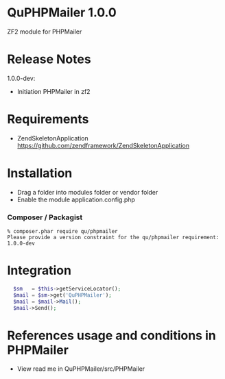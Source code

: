 QuPHPMailer 1.0.0
========================
ZF2 module for PHPMailer

Release Notes
========================

1.0.0-dev:

- Initiation PHPMailer in zf2

Requirements
========================
- ZendSkeletonApplication https://github.com/zendframework/ZendSkeletonApplication

Installation
========================
- Drag a folder into modules folder or vendor folder
- Enable the module application.config.php

### Composer / Packagist
```
% composer.phar require qu/phpmailer
Please provide a version constraint for the qu/phpmailer requirement: 1.0.0-dev
```

Integration
========================
```php
  $sm   = $this->getServiceLocator();
  $mail = $sm->get('QuPHPMailer');
  $mail = $mail->Mail();
  $mail->Send();
```

References usage and conditions in PHPMailer
========================
- View read me in QuPHPMailer/src/PHPMailer

